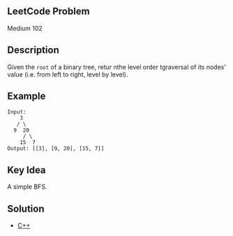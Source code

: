 ## LeetCode Problem
Medium 102

## Description
Given the `root` of a binary tree, retur nthe level order tgraversal of its nodes' value (i.e. from left to right, level by level).

## Example
```
Input:
    3
   / \
  9  20
     / \
    15  7
Output: [[3], [9, 20], [15, 7]]
```

## Key Idea
A simple BFS.

## Solution
- [C++](solution.cpp)